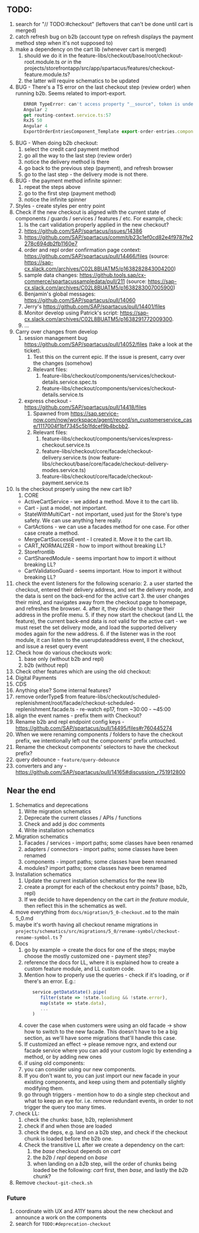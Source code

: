 ## TODO:

1. search for "// TODO:#checkout" (leftovers that can't be done until cart is merged)
2. catch refresh bug on b2b (account type on refresh displays the payment method step when it's not supposed to)
3. make a dependency on the cart lib (whenever cart is merged)
   1. should we do it in the feature-libs/checkout/base/root/checkout-root.module.ts _or_ in the projects/storefrontapp/src/app/spartacus/features/checkout-feature.module.ts?
   2. the latter will require schematics to be updated
4. BUG - There's a TS error on the last checkout step (review order) when running b2b. Seems related to import-export. 
   ```ts
      ERROR TypeError: can't access property "__source", token is undefined
      Angular 2
      get routing-context.service.ts:57
      RxJS 50
      Angular 4
      ExportOrderEntriesComponent_Template export-order-entries.component.html:2
   ```
5. BUG - When doing b2b checkout:
   1. select the credit card payment method
   2. go all the way to the last step (review order)
   3. notice the delivery method is there
   4. go back to the previous step (payment), and refresh browser
   5. go to the last step - the delivery mode is not there.
6. BUG - the payment method infinite spinner:
   1. repeat the steps above
   2. go to the first step (payment method)
   3. notice the infinite spinner
7. Styles - create styles per entry point
8. Check if the new checkout is aligned with the current state of components / guards / services / features / etc. For example, check:
   1. Is the cart validation properly applied in the new checkout?
   2. https://github.com/SAP/spartacus/issues/14386
   3. https://github.com/SAP/spartacus/commit/b23c1ef0cd82e4f9787fe2278c694db2fb1160e7
   4. order and repl order confirmation page context: https://github.com/SAP/spartacus/pull/14466/files (source: https://sap-cx.slack.com/archives/C02L8BUATM5/p1638282843004200)
   5. sample data changes: https://github.tools.sap/cx-commerce/spartacussampledata/pull/211 (source: https://sap-cx.slack.com/archives/C02L8BUATM5/p1638283007005900)
   6. Benjamin's global messages: https://github.com/SAP/spartacus/pull/14060
   7. Jerry's https://github.com/SAP/spartacus/pull/14401/files
   8.  Monitor develop using Patrick's script: https://sap-cx.slack.com/archives/C02L8BUATM5/p1638291772009300. 
   9.  ...
9.  Carry over changes from develop
    1.  session management bug https://github.com/SAP/spartacus/pull/14052/files (take a look at the ticket).
        1.  Test this on the current epic. If the issue is present, carry over the changes (somehow)
        2.  Relevant files:
            1.  feature-libs/checkout/components/services/checkout-details.service.spec.ts
            2.  feature-libs/checkout/components/services/checkout-details.service.ts
    2.  express checkout - https://github.com/SAP/spartacus/pull/14418/files
        1.  Spawned from https://sap.service-now.com/now/workspace/agent/record/sn_customerservice_case/1117004f1bf7345c5b1fdcef9b4bcbb2.
        2.  Relevant files:
            1.  feature-libs/checkout/components/services/express-checkout.service.ts
            2.  feature-libs/checkout/core/facade/checkout-delivery.service.ts (now feature-libs/checkout/base/core/facade/checkout-delivery-modes.service.ts)
            3.  feature-libs/checkout/core/facade/checkout-payment.service.ts
10. Is the checkout properly using the new cart lib?
    1. CORE
      - ActiveCartService - we added a method. Move it to the cart lib.
      - Cart - just a model, not important.
      - StateWithMultiCart - not important, used just for the Store's type safety. We can use anything here really. 
      - CartActions - we can use a facades method for one case. For other case create a method.
      - MergeCartSuccessEvent - I created it. Move it to the cart lib.
      - CART_NORMALIZER - how to import without breaking LL?
    2. Storefrontlib
      - CartSharedModule - seems important how to import it without breaking LL?
      - CartValidationGuard - seems important. How to import it without breaking LL?
11.  check the event listeners for the following scenario:
    2.  a user started the checkout, entered their delivery address, and set the delivery mode, and the data is sent on the back-end for the active cart
    3.  the user changes their mind, and navigates away from the checkout page to homepage, and refreshes the browser.
    4.  after it, they decide to change their address in the profile menu. 
    5.  if they now start the checkout (and LL the feature), the current back-end data is _not_ valid for the active cart - we must reset the set delivery mode, and load the supported delivery modes again for the new address.
    6.  if the listener was in the root module, it can listen to the userupdateaddress event, ll the checkout, and issue a reset query event
12. Check how do various checkouts work:
    1.  base only (without b2b and repl)
    2.  b2b (without repl)
13. Check other features which are using the old checkout:
   11. Digital Payments
   12. CDS
   13. Anything else? Some internal features?
14. remove orderType$ from feature-libs/checkout/scheduled-replenishment/root/facade/checkout-scheduled-replenishment.facade.ts - re-watch ep17, from ~30:00 - ~45:00
15. align the event names - prefix them with Checkout?
16. Rename b2b and repl endpoint config keys - https://github.com/SAP/spartacus/pull/14495/files#r760445274
17. When we were renaming components / folders to have the checkout prefix, we intentionally left out the components' prefix untouched.
   14. Rename the checkout components' selectors to have the checkout prefix?
18. query debounce - `feature/query-debounce`
19. converters and any - https://github.com/SAP/spartacus/pull/14165#discussion_r751912800


## Near the end

1. Schematics and deprecations
   1. Write migration schematics
   2. Deprecate the current classes / APIs / functions
   3. Check and add js doc comments
   4. Write installation schematics
2. Migration schematics
   1. Facades / services - import paths; some classes have been renamed
   2. adapters / connectors - import paths; some classes have been renamed
   3. components - import paths; some classes have been renamed
   4. modules? import paths; some classes have been renamed
3. Installation schematics
   1. Update the current installation schematics for the new lib
   2. create a prompt for each of the checkout entry points? (base, b2b, repl)
   3. If we decide to have dependency on the cart _in the feature module_, then reflect this in the schematics as well.
4. move everything from `docs/migration/5_0-checkout.md` to the main 5_0.md
5. maybe it's worth having all checkout rename migrations in `projects/schematics/src/migrations/5_0/rename-symbol/checkout-rename-symbol.ts` ?
6. Docs
   1. go by example -> create the docs for one of the steps; maybe choose the mostly customized one - payment step?
   2. reference the docs for LL, where it is explained how to create a custom feature module, and LL custom code.
   3. Mention how to properly use the queries - check if it's loading, or if there's an error. E.g.:
      ```ts
         service.getDataState().pipe(
            filter(state => !state.loading && !state.error),
            map(state => state.data),
            ...
         )
      ```
   4. cover the case when customers were using an old facade -> show how to switch to the new facade. This doesn't have to be a big section, as we'll have some migrations that'll handle this case.
   5. If customized an effect -> please remove ngrx, and extend our facade service where you can add your custom logic by extending a method, or by adding new ones
   6.  if using old components:
      1. you can consider using our new components. 
      2. If you don't want to, you can just import our new facade in your existing components, and keep using them and potentially slightly modifying them.
   7.  go through triggers - mention how to do a single step checkout and what to keep an eye for. i.e. remove redundant events, in order to not trigger the query too many times.
7. check LL:
   1. check the chunks: base, b2b, replenishment
   2. check if and when those are loaded
   3. check the deps, e.g. land on a b2b step, and check if the checkout chunk is loaded before the b2b one.
   4. Check the transitive LL after we create a dependency on the cart:
      1. the _base_ checkout depends on _cart_
      2. the _b2b_ / _repl_ depend on _base_
      3. when landing on a _b2b_ step, will the order of chunks being loaded be the following: _cart_ first, then _base_, and lastly the _b2b_ chunk?
8. Remove `checkout-git-check.sh`

### Future

1. coordinate with UX and A11Y teams about the new checkout and announce a work on the components
2. search for `TODO:#deprecation-checkout`
